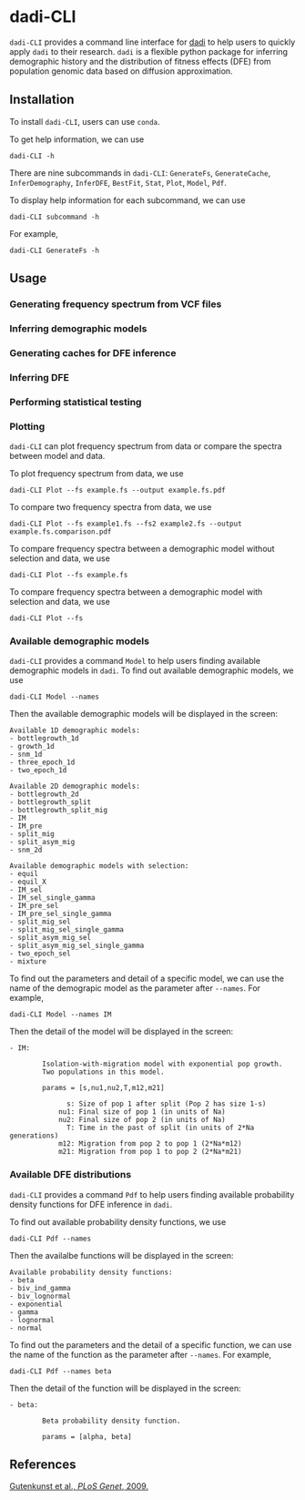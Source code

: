 # dadi-CLI

`dadi-CLI` provides a command line interface for [dadi](https://bitbucket.org/gutenkunstlab/dadi/src/master/) to help users to quickly apply `dadi` to their research. `dadi` is a flexible python package for inferring demographic history and the distribution of fitness effects (DFE) from population genomic data based on diffusion approximation. 

## Installation

To install `dadi-CLI`, users can use `conda`.

To get help information, we can use

    dadi-CLI -h

There are nine subcommands in `dadi-CLI`: `GenerateFs`, `GenerateCache`, `InferDemography`, `InferDFE`, `BestFit`, `Stat`, `Plot`, `Model`, `Pdf`.

To display help information for each subcommand, we can use

    dadi-CLI subcommand -h
    
For example,

    dadi-CLI GenerateFs -h

## Usage

### Generating frequency spectrum from VCF files
### Inferring demographic models
### Generating caches for DFE inference
### Inferring DFE
### Performing statistical testing
### Plotting

`dadi-CLI` can plot frequency spectrum from data or compare the spectra between model and data.

To plot frequency spectrum from data, we use

    dadi-CLI Plot --fs example.fs --output example.fs.pdf
    
To compare two frequency spectra from data, we use

    dadi-CLI Plot --fs example1.fs --fs2 example2.fs --output example.fs.comparison.pdf
    
To compare frequency spectra between a demographic model without selection and data, we use

    dadi-CLI Plot --fs example.fs 
    
To compare frequency spectra between a demographic model with selection and data, we use

    dadi-CLI Plot --fs
    
### Available demographic models

`dadi-CLI` provides a command `Model` to help users finding available demographic models in `dadi`.
To find out available demographic models, we use

    dadi-CLI Model --names
    
Then the available demographic models will be displayed in the screen:

    Available 1D demographic models:
    - bottlegrowth_1d
    - growth_1d
    - snm_1d
    - three_epoch_1d
    - two_epoch_1d

    Available 2D demographic models:
    - bottlegrowth_2d
    - bottlegrowth_split
    - bottlegrowth_split_mig
    - IM
    - IM_pre
    - split_mig
    - split_asym_mig
    - snm_2d

    Available demographic models with selection:
    - equil
    - equil_X
    - IM_sel
    - IM_sel_single_gamma
    - IM_pre_sel
    - IM_pre_sel_single_gamma
    - split_mig_sel
    - split_mig_sel_single_gamma
    - split_asym_mig_sel
    - split_asym_mig_sel_single_gamma
    - two_epoch_sel
    - mixture

To find out the parameters and detail of a specific model, we can use the name of the demograpic model as the parameter after `--names`. For example,

    dadi-CLI Model --names IM
    
Then the detail of the model will be displayed in the screen:

    - IM:

            Isolation-with-migration model with exponential pop growth.
            Two populations in this model.

            params = [s,nu1,nu2,T,m12,m21]

                  s: Size of pop 1 after split (Pop 2 has size 1-s)
                nu1: Final size of pop 1 (in units of Na)
                nu2: Final size of pop 2 (in units of Na)
                  T: Time in the past of split (in units of 2*Na generations)
                m12: Migration from pop 2 to pop 1 (2*Na*m12)
                m21: Migration from pop 1 to pop 2 (2*Na*m21)

### Available DFE distributions

`dadi-CLI` provides a command `Pdf` to help users finding available probability density functions for DFE inference in `dadi`.

To find out available probability density functions, we use

    dadi-CLI Pdf --names
    
Then the availalbe functions will be displayed in the screen:

    Available probability density functions:
    - beta
    - biv_ind_gamma
    - biv_lognormal
    - exponential
    - gamma
    - lognormal
    - normal

To find out the parameters and the detail of a specific function, we can use the name of the function as the parameter after `--names`. For example,

    dadi-CLI Pdf --names beta
    
Then the detail of the function will be displayed in the screen:

    - beta:

            Beta probability density function.

            params = [alpha, beta]

## References

[Gutenkunst et al., *PLoS Genet*, 2009.](https://journals.plos.org/plosgenetics/article?id=10.1371/journal.pgen.1000695)